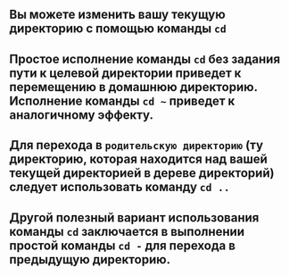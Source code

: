 Вы можете изменить вашу текущую директорию с помощью команды `cd`
---
Простое исполнение команды `cd` без задания пути к целевой директории приведет к перемещению в домашнюю директорию. Исполнение команды `cd ~` приведет к аналогичному эффекту.
---
Для перехода в `родительскую директорию` (ту директорию, которая находится над вашей текущей директорией в дереве директорий) следует использовать команду `cd ..`
---
Другой полезный вариант использования команды `cd` заключается в выполнении простой команды `cd -` для перехода в предыдущую директорию.
---
